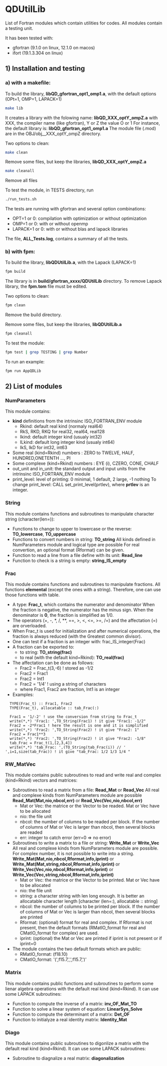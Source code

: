 # QDUtilLib

List of Fortran modules which contain utilities for codes.
All modules contain a testing unit.

It has been tested with:

- gfortran (9.1.0 on linux, 12.1.0 on macos)
- ifort (19.1.3.304 on linux)

## 1) Installation and testing

### a) with a makefile:

To build the library, **libQD_gfortran_opt1_omp1.a**, with the default options (OPt=1, OMP=1, LAPACK=1)
```bash
make lib
```
It creates a library with the folowing name: **libQD_XXX_optY_ompZ.a**
with XXX, the compiler name (like gfortran), Y or Z the value O or 1
For instance, the default library is: **libQD_gfortran_opt1_omp1.a**
The module file (.mod) are in the OBJ/obj__XXX_optY_ompZ directory.

Two options to clean:
```bash
make clean
```

Remove some files, but keep the libraries, **libQD_XXX_optY_ompZ.a**

```bash
make cleanall
```

Remove all files

To test the module, in TESTS directory, run

```bash
./run_tests.sh
```

The tests are running with gfortran and several option combinations:

- OPT=1 or 0: compilation with optimization or without optimization
- OMP=1 or 0: with or without openmp
- LAPACK=1 or 0: with or without blas and lapack libraries

The file, **ALL_Tests.log**, contains a summary of all the tests.

### b) with fpm:

To build the library, **libQDUtilLib.a**, with the Lapack (LAPACK=1)
```bash
fpm build
```
The library is in **build/gfortran_xxxx/QDUtilLib** directory.
To remove Lapack library, the **fpm.tom** file must be edited.

Two options to clean:
```bash
fpm clean
```

Remove the build directory.

Remove some files, but keep the libraries, **libQDUtilLib.a**

```bash
fpm cleanall
```

To test the module:

```bash
fpm test | grep TESTING | grep Number
```

To run an example:

```bash
fpm run AppQDLib 
```

## 2) List of modules

### NumParameters

This module contains:

- **kind** definitions from the intrinsinc ISO_FORTRAN_ENV module
  - Rkind: default real kind (normaly real64)
  - RkS, RKD, RKQ for real32, real64, real128
  - Ikind: default integer kind (usualy int32)
  - ILkind: default long integer kind (usualy int64)
  - IkS, IkD for int32, int63
- Some real (kind=Rkind) numbers : ZERO to TWELVE, HALF, HUNDRED,ONETENTH ..., PI
- Some complexe (kind=Rkind) numbers : EYE (i), CZERO, CONE, CHALF
- out_unit and in_unit: the standard output and input units from the intrinsinc ISO_FORTRAN_ENV module
- print_level: level of printing:     0 minimal, 1 default, 2 large, -1 nothing
To change print_level:
CALL set_print_level(prtlev), where **prtlev** is an integer.

### String

This module contains functions and subroutines to manipulate character string (character(len=)):

- Functions to change to upper to lowercase or the reverse: **TO_lowercase**, **TO_uppercase**
- Functions to convert numbers in string: **TO_string**
  All kinds defined in NumParameters module and logical type are possible
  For real convertion, an optional format (Rformat) can be given.
- Function to read a line from a file define with its unit: **Read_line**
- Function to check is a string is empty: **string_IS_empty**

### Frac

This module contains functions and subroutines to manipulate fractions. 
All functions **elemental** (except the ones with a string). Therefore, one can use those functions with table.

- A type: **Frac_t**, which contains the numerator and denominator
  When the fraction is negative, the numerator has the minus sign.
  When the denominator is **0**, the fraction is simplified as 1/0.
- The operators (+, -, *, /, **, ==, >, <, <=, >=, /=) and the affectation (=) are orverloaded.
- When Frac_t is used for initialization and after numerical operations, the fraction is always reduced  (with the Greatest common divisor).
- One can test if a fraction is an integer with: frac_IS_integer(Frac)
- A fraction can be exported to:
  - to string: **TO_string(frac)**
  - to real (with the default kind=Rkind): **TO_real(frac)**
- The affectation can be done as follows:
  - Frac2 = Frac_t(3,-6) ! stored as -1/2
  - Frac2 = Frac1
  - Frac2 = Int1
  - Frac2 = '1/4' ! using a string of characters
  - where Frac1, Frac2 are fraction, Int1 is an integer
- Examples:
```Fortran
  TYPE(Frac_t) :: Frac1, Frac2
  TYPE(Frac_t), allocatable :: tab_Frac(:)

  Frac1 = '1/-2' ! use the conversion from string to Frac_t
  write(*,*) 'Frac1: ',TO_String(Frac1) ! it give "Frac1: -1/2"
  Frac2 = -2*Frac1 ! here the result is one and it is simplified
  write(*,*) 'Frac2: ',TO_String(Frac2) ! it give "Frac2: 1"
  Frac2 = Frac1**3
  write(*,*) 'Frac2: ',TO_String(Frac2) ! it give "Frac2: -1/8"
  tab_Frac = Frac_t(1,[2,3,4])
  write(*,*) 'tab_Frac: ',(TO_String(tab_Frac(i)) // ' ',i=1,size(tab_Frac)) ! it give "tab_Frac: 1/2 1/3 1/4 "
```

### RW_MatVec

This module contains public subroutines to read and write real and complex (kind=Rkind) vectors and matrices:

- Subroutines to read a matrix from a file: **Read_Mat** or **Read_Vec**
  All real and complexe kinds from NumParameters module are possible
  **Read_Mat(Mat,nio,nbcol,err)** or **Read_Vec(Vec,nio,nbcol,err)**
  - Mat or Vec: the matrice or the Vector to be readed. Mat or Vec have to be allocated
  - nio: the file unit
  - nbcol: the number of columns to be readed per block. If the number of columns of Mat or Vec is larger than nbcol, then several blocks are readed
  - err: integer to catch error (err=0 => no error)
- Subroutines to write a matrix to a file or string: **Write_Mat** or **Write_Vec**
  All real and complexe kinds from NumParameters module are possible. For complex number, it is not possible to write into a string.
  **Write_Mat(Mat,nio,nbcol,Rformat,info,iprint)** or **Write_Mat(Mat,string,nbcol,Rformat,info,iprint)** or **Write_Vec(Vec,nio,nbcol,Rformat,info,iprint)** or **Write_Vec(Vec,string,nbcol,Rformat,info,iprint)**
  - Mat or Vec: the matrice or the Vector to be printed. Mat or Vec have to be allocated
  - nio: the file unit
  - string: a character string with len long enough. It is better an allocatable character length [character (len=:), allocatable :: string]
  - nbcol: the number of columns to be printed per block. If the number of columns of Mat or Vec is larger than nbcol, then several blocks are printed
  - Rformat: (optional) format for real and complex. If Rformat is not present, then the default formats (RMatIO_format for real and CMatIO_format for complex) are used.
  - iprint: (optional) the Mat or Vec are printed if iprint is not present or if iprint=0
- The module contains the two default formats which are public:
  - RMatIO_format: (f18.10)
  - CMatIO_format: '(',f15.7,',',f15.7,')'

### Matrix

This module contains public functions and subroutines to perform some lienar algebra operations with the default real kind (kind=Rkind). It can use some LAPACK subroutines:

- Function to compute the inverse of a matrix:     **inv_OF_Mat_TO**
- Function to solve a linear system of equation:   **LinearSys_Solve**
- Function to compute the determinant of a matrix: **Det_OF**
- Function to initialyze a real identity matrix:   **Identity_Mat**

### Diago

This module contains public subroutines to digonlize a matrix with the default real kind (kind=Rkind). It can use some LAPACK subroutines:

- Subroutine to diagnalize a real matrix: **diagonalization**
